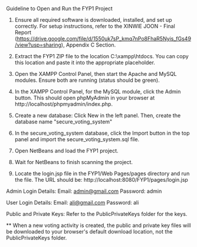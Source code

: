 Guideline to Open and Run the FYP1 Project

1. Ensure all required software is downloaded, installed, and set up correctly. For setup instructions, refer to the XINWIE JOON - Final Report (https://drive.google.com/file/d/1550uk7sP_kmq7nPo8FhaR5Nyis_fGs49/view?usp=sharing), Appendix C Section.

2. Extract the FYP1 ZIP file to the location C:\xampp\htdocs. You can copy this location and paste it into the appropriate placeholder.

3. Open the XAMPP Control Panel, then start the Apache and MySQL modules. Ensure both are running (status should be green).

4. In the XAMPP Control Panel, for the MySQL module, click the Admin button. This should open phpMyAdmin in your browser at http://localhost/phpmyadmin/index.php.

5. Create a new database: Click New in the left panel. Then, create the database name "secure_voting_system"

6. In the secure_voting_system database, click the Import button in the top panel and import the secure_voting_system.sql file.

7. Open NetBeans and load the FYP1 project.

8. Wait for NetBeans to finish scanning the project.

9. Locate the login.jsp file in the FYP1/Web Pages/pages directory and run the file. The URL should be: http://localhost:8080/FYP1/pages/login.jsp

Admin Login Details: Email: admin@gmail.com Password: admin

User Login Details: Email: ali@gmail.com Password: ali

Public and Private Keys: Refer to the PublicPrivateKeys folder for the keys.

** When a new voting activity is created, the public and private key files will be downloaded to your browser's default download location, not the PublicPrivateKeys folder.
